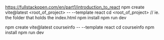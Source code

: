 https://fullstackopen.com/en/part1/introduction_to_react
npm create vite@latest <root_of_project> -- --template react
cd <root_of_project> // ie. the folder that holds the index.html
npm install
npm run dev

npm create vite@latest courseinfo -- --template react
cd courseinfo
npm install
npm run dev